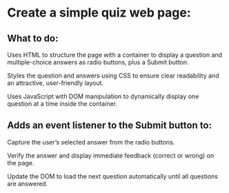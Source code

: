 # Create a simple quiz web page:

## What to do:
Uses HTML to structure the page with a container to display a question and multiple-choice answers as radio buttons, plus a Submit button.

Styles the question and answers using CSS to ensure clear readability and an attractive, user-friendly layout.

Uses JavaScript with DOM manipulation to dynamically display one question at a time inside the container.

## Adds an event listener to the Submit button to:

Capture the user’s selected answer from the radio buttons.

Verify the answer and display immediate feedback (correct or wrong) on the page.

Update the DOM to load the next question automatically until all questions are answered.